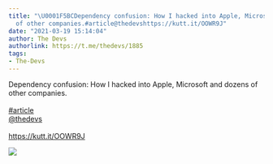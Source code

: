 ```yaml
---
title: "\U0001F5BCDependency confusion: How I hacked into Apple, Microsoft and dozens
  of other companies.#article@thedevshttps://kutt.it/OOWR9J"
date: "2021-03-19 15:14:04"
author: The Devs
authorlink: https://t.me/thedevs/1885
tags:
- The-Devs
---
```

<p>Dependency confusion: How I hacked into Apple, Microsoft and dozens of other companies.<br><br><a href="https://t.me/thedevs/1885?q=%23article">#article</a><br><a href="https://t.me/thedevs" target="_blank">@thedevs</a><br><br><a href="https://kutt.it/OOWR9J" target="_blank" rel="noopener">https://kutt.it/OOWR9J</a></p><img src="https://cdn4.telesco.pe/file/nTPNqb0Q9aY5CLvm2hwNhV0U_6oy5XfibyhlZIwMJtEKw6FKvqRTHQTfUx7SZWFDTKElcUMepAiQ6eNJMTECNqOVkCYBjnigQJ5L4cQWwE2vfoeUeuAsgrscuIQsrAqfML-icMBAUGkTlnOfuJ6HN-9oeBvCFg2ZwmVYo7WcgNNuTxVsZrlL2x9fbnIrDM7KulWQWBZEy1mOYZfzBDWClqocxVZvuJVaRAR7ZaL3LChrZmRN8AJscf2kUDuNr-hi8z_Wc7nYWlzUd4ihjiwk_ywHf8SJoKuCd-8hqemi6LXWKkjYXS4BIxQ1sUE6KB0mRDEROoov8wkq6MP3Iwj9qg.jpg" referrerpolicy="no-referrer">